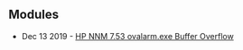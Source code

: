## Modules


* Dec 13 2019 - [HP NNM 7.53 ovalarm.exe Buffer Overflow](./modules/hp_nnm_ovalarm_buffer_overflow/readme.md)